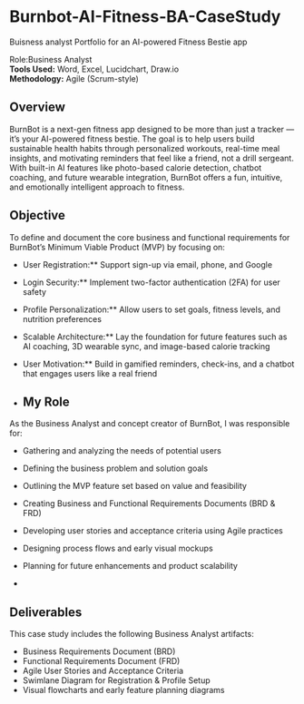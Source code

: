# Burnbot-AI-Fitness-BA-CaseStudy
Buisness analyst Portfolio for an AI-powered Fitness Bestie app

Role:Business Analyst  
**Tools Used:** Word, Excel, Lucidchart, Draw.io  
**Methodology:** Agile (Scrum-style)  

## Overview
BurnBot is a next-gen fitness app designed to be more than just a tracker — it’s your AI-powered fitness bestie. The goal is to help users build sustainable health habits through personalized workouts, real-time meal insights, and motivating reminders that feel like a friend, not a drill sergeant. With built-in AI features like photo-based calorie detection, chatbot coaching, and future wearable integration, BurnBot offers a fun, intuitive, and emotionally intelligent approach to fitness.

## Objective
To define and document the core business and functional requirements for BurnBot’s Minimum Viable Product (MVP) by focusing on:
- User Registration:** Support sign-up via email, phone, and Google
- Login Security:** Implement two-factor authentication (2FA) for user safety
- Profile Personalization:** Allow users to set goals, fitness levels, and nutrition preferences
- Scalable Architecture:** Lay the foundation for future features such as AI coaching, 3D wearable sync, and image-based calorie tracking
- User Motivation:** Build in gamified reminders, check-ins, and a chatbot that engages users like a real friend

- ## My Role
As the Business Analyst and concept creator of BurnBot, I was responsible for:
- Gathering and analyzing the needs of potential users
- Defining the business problem and solution goals
- Outlining the MVP feature set based on value and feasibility
- Creating Business and Functional Requirements Documents (BRD & FRD)
- Developing user stories and acceptance criteria using Agile practices
- Designing process flows and early visual mockups
- Planning for future enhancements and product scalability

- 
## Deliverables
This case study includes the following Business Analyst artifacts:
- Business Requirements Document (BRD)
- Functional Requirements Document (FRD)
- Agile User Stories and Acceptance Criteria
- Swimlane Diagram for Registration & Profile Setup
- Visual flowcharts and early feature planning diagrams

